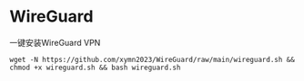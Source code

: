 # WireGuard
一键安装WireGuard VPN


```
wget -N https://github.com/xymn2023/WireGuard/raw/main/wireguard.sh && chmod +x wireguard.sh && bash wireguard.sh
```

